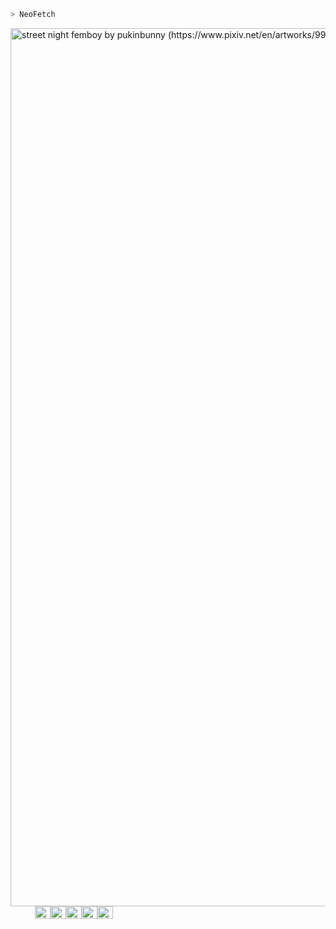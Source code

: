 ```zsh
> NeoFetch
```

<img align="left" src="https://i.pximg.net/img-original/img/2022/07/14/18/06/48/99718704_p0.png" alt="street night femboy by pukinbunny
(https://www.pixiv.net/en/artworks/99718704)" width="1405" /> 

```csharp
Neofetch
-------------------------
OS: Windows 11
Shell: zsh 5.8
Pronouns: He/him
Languages: JavaScript,
           HTML, CSS, LUA, Python.
Hobbies: Gaming, Coding, Relaxing
Discord: louise_bourgoin / Finn :D
```
<p align="left">
  &nbsp; &nbsp; &nbsp; &nbsp; &nbsp;
  <img alt="#474342" src="https://via.placeholder.com/15/474342/000000?text=+" width="25" height="20" /><img alt="#fbedf6" src="https://via.placeholder.com/15/fbedf6/000000?text=+" width="25" height="20" /><img alt="#c9594d" src="https://via.placeholder.com/15/c9594d/000000?text=+" width="25" height="20" /><img alt="#f8b9b2" src="https://via.placeholder.com/15/f8b9b2/000000?text=+" width="25" height="20" /><img alt="#ae9c9d" src="https://via.placeholder.com/15/ae9c9d/000000?text=+" width="25" height="20" />
</p>
